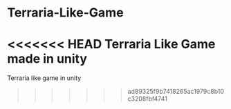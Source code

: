 # Terraria-Like-Game
<<<<<<< HEAD
Terraria Like Game made in unity
=======
Terraria like game in unity
>>>>>>> ad89325f9b7418265ac1979c8b10c3208fbf4741
